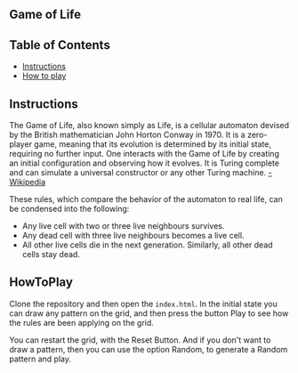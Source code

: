 ## Game of Life
## Table of Contents

* [Instructions](#instructions)
* [How to play](#howtoplay)

## Instructions

The Game of Life, also known simply as Life, is a cellular automaton devised by the British mathematician John Horton Conway in 1970. It is a zero-player game, meaning that its evolution is determined by its initial state, requiring no further input. One interacts with the Game of Life by creating an initial configuration and observing how it evolves. It is Turing complete and can simulate a universal constructor or any other Turing machine. [-Wikipedia](https://en.wikipedia.org/wiki/Conway%27s_Game_of_Life)

These rules, which compare the behavior of the automaton to real life, can be condensed into the following:

* Any live cell with two or three live neighbours survives.
* Any dead cell with three live neighbours becomes a live cell.
* All other live cells die in the next generation. Similarly, all other dead cells stay dead.


## HowToPlay

Clone the repository and then open the `index.html`. In the initial state you can draw any pattern on the grid, and then press the button Play to see how
the rules are been applying on the grid.

You can restart the grid, with the Reset Button. And if you don't want to draw a pattern, then you can use the option Random, to generate a Random pattern and play.


